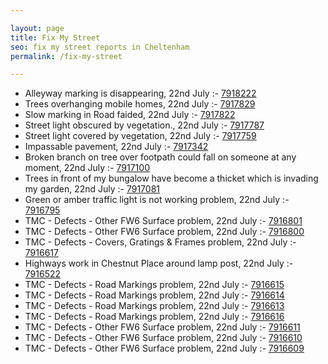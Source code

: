 ```yaml
---

layout: page
title: Fix My Street
seo: fix my street reports in Cheltenham
permalink: /fix-my-street

---
```


<!-- fix_marker starts -->

- Alleyway marking is disappearing, 22nd July :- [7918222](https://www.fixmystreet.com/report/7918222)
- Trees overhanging mobile homes, 22nd July :- [7917829](https://www.fixmystreet.com/report/7917829)
- Slow marking in Road faided, 22nd July :- [7917822](https://www.fixmystreet.com/report/7917822)
- Street light obscured by vegetation., 22nd July :- [7917787](https://www.fixmystreet.com/report/7917787)
- Street light covered by vegetation, 22nd July :- [7917759](https://www.fixmystreet.com/report/7917759)
- Impassable pavement, 22nd July :- [7917342](https://www.fixmystreet.com/report/7917342)
- Broken branch on tree over footpath could fall on someone at any moment, 22nd July :- [7917100](https://www.fixmystreet.com/report/7917100)
- Trees in front of my bungalow have become a thicket which is invading my garden, 22nd July :- [7917081](https://www.fixmystreet.com/report/7917081)
- Green or amber traffic light is not working problem, 22nd July :- [7916795](https://www.fixmystreet.com/report/7916795)
- TMC - Defects - Other FW6  Surface problem, 22nd July :- [7916801](https://www.fixmystreet.com/report/7916801)
- TMC - Defects - Other FW6  Surface problem, 22nd July :- [7916800](https://www.fixmystreet.com/report/7916800)
- TMC - Defects - Covers, Gratings & Frames problem, 22nd July :- [7916617](https://www.fixmystreet.com/report/7916617)
- Highways work in Chestnut Place around lamp post, 22nd July :- [7916522](https://www.fixmystreet.com/report/7916522)
- TMC - Defects - Road Markings problem, 22nd July :- [7916615](https://www.fixmystreet.com/report/7916615)
- TMC - Defects - Road Markings problem, 22nd July :- [7916614](https://www.fixmystreet.com/report/7916614)
- TMC - Defects - Road Markings problem, 22nd July :- [7916613](https://www.fixmystreet.com/report/7916613)
- TMC - Defects - Road Markings problem, 22nd July :- [7916616](https://www.fixmystreet.com/report/7916616)
- TMC - Defects - Other FW6  Surface problem, 22nd July :- [7916611](https://www.fixmystreet.com/report/7916611)
- TMC - Defects - Other FW6  Surface problem, 22nd July :- [7916610](https://www.fixmystreet.com/report/7916610)
- TMC - Defects - Other FW6  Surface problem, 22nd July :- [7916609](https://www.fixmystreet.com/report/7916609)

<!-- fix_marker ends -->